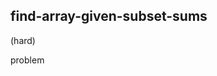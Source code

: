 ## find-array-given-subset-sums
(hard)

<h href="https://leetcode.com/problems/find-array-given-subset-sums/">problem</a>
